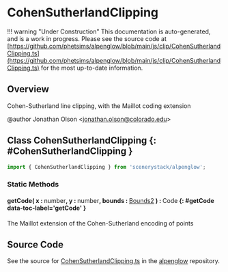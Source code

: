 # CohenSutherlandClipping

!!! warning "Under Construction"
    This documentation is auto-generated, and is a work in progress. Please see the source code at
    [https://github.com/phetsims/alpenglow/blob/main/js/clip/CohenSutherlandClipping.ts](https://github.com/phetsims/alpenglow/blob/main/js/clip/CohenSutherlandClipping.ts) for the most up-to-date information.

## Overview

Cohen-Sutherland line clipping, with the Maillot coding extension

@author Jonathan Olson &lt;jonathan.olson@colorado.edu&gt;

## Class CohenSutherlandClipping {: #CohenSutherlandClipping }


```js
import { CohenSutherlandClipping } from 'scenerystack/alpenglow';
```
### Static Methods

#### getCode( x : <span style="font-weight: 400;"><span style="color: hsla(calc(var(--md-hue) + 180deg),80%,40%,1);">number</span></span>, y : <span style="font-weight: 400;"><span style="color: hsla(calc(var(--md-hue) + 180deg),80%,40%,1);">number</span></span>, bounds : <span style="font-weight: 400;">[Bounds2](../dot/Bounds2.md)</span> ) : <span style="font-weight: 400;">Code</span> {: #getCode data-toc-label='getCode' }

The Maillot extension of the Cohen-Sutherland encoding of points



## Source Code

See the source for [CohenSutherlandClipping.ts](https://github.com/phetsims/alpenglow/blob/main/js/clip/CohenSutherlandClipping.ts) in the [alpenglow](https://github.com/phetsims/alpenglow) repository.
